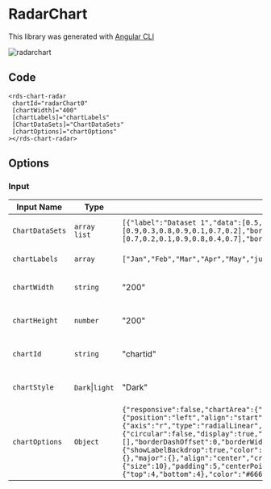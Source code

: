 # RadarChart

This library was generated with [Angular CLI](https://github.com/angular/angular-cli)

<p align="left">
<img src="../../assets/radarchart.png" alt="radarchart"/>
<p/>

## Code


`<rds-chart-radar`  
 ` chartId="radarChart0"`  
 ` [chartWidth]="400"`  
 ` [chartLabels]="chartLabels"`  
 ` [ChartDataSets]="ChartDataSets"`  
 ` [chartOptions]="chartOptions"`  
`></rds-chart-radar>`  

## Options
### Input
<!-- prettier-ignore -->
| Input Name                  | Type                             |Example| Description                                                                  |
| --------------------------- | -------------------------------- |------------| ---------------------------------------------------------------------------- |
| `ChartDataSets`             | `array list`        |`[{"label":"Dataset 1","data":[0.5,0.8,0.4,0.6,0.7,0.2,0.9],"borderColor":["#ff9f40"],"backgroundColor":["rgba(255, 99, 132, 0.2)"],"fill":false,"pointStyle":"circle","pointRadius":2},{"label":"Dataset 2","data":[0.9,0.3,0.8,0.9,0.1,0.7,0.2],"borderColor":["#ff6384"],"backgroundColor":["rgba(255, 206, 86, 0.2)"],"fill":true,"pointStyle":"circle","pointRadius":2},{"label":"Dataset 3","data":[0.7,0.2,0.1,0.9,0.8,0.4,0.7],"borderColor":["#83BE5A"],"backgroundColor":["rgba(255, 240, 204, 0.2)"],"fill":false,"pointStyle":"circle","pointRadius":2}]`|Data set of the Radar Chart`
| `chartLabels`               | `array`                          | `["Jan","Feb","Mar","Apr","May","jun","jul"]`|Specify chart labels|
| `chartWidth`                |  `string`                       | "200"|Specify the width of the chart|
| `chartHeight`                |  `number`                       | "200"|Specify the width of the chart|
| `chartId`                |  `string`                       | "chartid"|Specify the ID of the chart|
| `chartStyle`                |  `Dark`\|`light`                       | "Dark"|Specify the style of the chart|
|`chartOptions`|`Object`|`{"responsive":false,"chartArea":{"backgroundColor":"rgba(251, 85, 85, 0.4)"},"plugins":{"title":{"display":true,"text":"Radar Chart"},"legend":{"position":"left","align":"start","pointStyle":"rectRot","pointRadius":5,"labels":{"usePointStyle":true}},"tooltip":{"usePointStyle":true},"scale":{"type":"line","angleLines":{"display":true}}},"scales":{"r":{"axis":"r","type":"radialLinear","display":true,"animate":true,"position":"chartArea","angleLines":{"display":true,"lineWidth":1,"borderDash":[],"borderDashOffset":0,"color":"rgba(0,0,0,0.1)"},"grid":{"circular":false,"display":true,"lineWidth":1,"drawBorder":true,"drawOnChartArea":true,"drawTicks":true,"tickLength":8,"offset":false,"borderDash":[],"borderDashOffset":0,"borderWidth":1,"color":"rgba(0,0,0,0.1)","borderColor":"rgba(0,0,0,0.1)"},"startAngle":0,"ticks":{"showLabelBackdrop":true,"color":"#666","minRotation":0,"maxRotation":50,"mirror":false,"textStrokeWidth":0,"textStrokeColor":"","padding":3,"display":true,"autoSkip":true,"autoSkipPadding":3,"labelOffset":0,"minor":{},"major":{},"align":"center","crossAlign":"near","backdropColor":"rgba(255, 255, 255, 0.75)","backdropPadding":2},"pointLabels":{"backdropPadding":2,"display":true,"font":{"size":10},"padding":5,"centerPointLabels":false,"color":"#666"},"offset":false,"reverse":false,"beginAtZero":false,"bounds":"ticks","grace":0,"title":{"display":false,"text":"","padding":{"top":4,"bottom":4},"color":"#666"},"id":"r"}}}`|Chart options|
